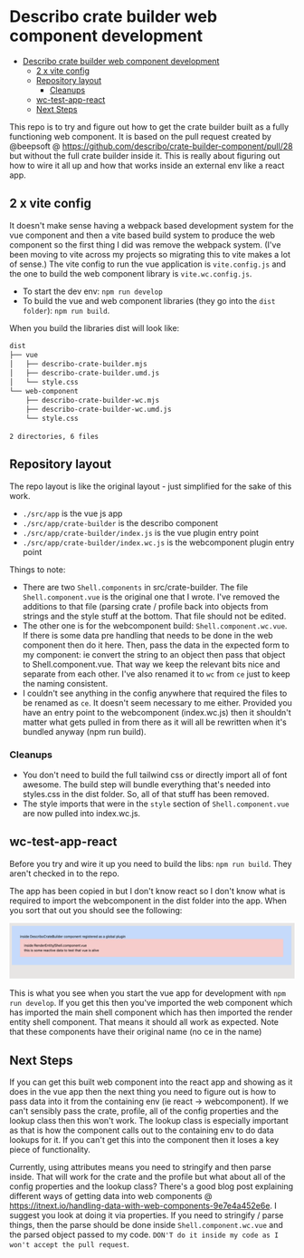 # Describo crate builder web component development

- [Describo crate builder web component development](#describo-crate-builder-web-component-development)
  - [2 x vite config](#2-x-vite-config)
  - [Repository layout](#repository-layout)
    - [Cleanups](#cleanups)
  - [wc-test-app-react](#wc-test-app-react)
  - [Next Steps](#next-steps)

This repo is to try and figure out how to get the crate builder built as a fully functioning web
component. It is based on the pull request created by @beepsoft @
https://github.com/describo/crate-builder-component/pull/28 but without the full crate builder
inside it. This is really about figuring out how to wire it all up and how that works inside an
external env like a react app.

## 2 x vite config

It doesn't make sense having a webpack based development system for the vue component and then a
vite based build system to produce the web component so the first thing I did was remove the webpack
system. (I've been moving to vite across my projects so migrating this to vite makes a lot of
sense.) The vite config to run the vue application is `vite.config.js` and the one to build the web
component library is `vite.wc.config.js`.

-   To start the dev env: `npm run develop`
-   To build the vue and web component libraries (they go into the `dist folder`): `npm run build`.

When you build the libraries dist will look like:

```
dist
├── vue
│   ├── describo-crate-builder.mjs
│   ├── describo-crate-builder.umd.js
│   └── style.css
└── web-component
    ├── describo-crate-builder-wc.mjs
    ├── describo-crate-builder-wc.umd.js
    └── style.css

2 directories, 6 files
```

## Repository layout

The repo layout is like the original layout - just simplified for the sake of this work.

-   `./src/app` is the vue js app
-   `./src/app/crate-builder` is the describo component
-   `./src/app/crate-builder/index.js` is the vue plugin entry point
-   `./src/app/crate-builder/index.wc.js` is the webcomponent plugin entry point

Things to note:

-   There are two `Shell.components` in src/crate-builder. The file `Shell.component.vue` is the
    original one that I wrote. I've removed the additions to that file (parsing crate / profile back
    into objects from strings and the style stuff at the bottom. That file should not be edited.
-   The other one is for the webcomponent build: `Shell.component.wc.vue`. If there is some data pre
    handling that needs to be done in the web component then do it here. Then, pass the data in the
    expected form to my component: ie convert the string to an object then pass that object to
    Shell.component.vue. That way we keep the relevant bits nice and separate from each other. I've
    also renamed it to `wc` from `ce` just to keep the naming consistent.
-   I couldn't see anything in the config anywhere that required the files to be renamed as `ce`. It
    doesn't seem necessary to me either. Provided you have an entry point to the webcomponent
    (index.wc.js) then it shouldn't matter what gets pulled in from there as it will all be
    rewritten when it's bundled anyway (npm run build).

### Cleanups

-   You don't need to build the full tailwind css or directly import all of font awesome. The build
    step will bundle everything that's needed into styles.css in the dist folder. So, all of that
    stuff has been removed.
-   The style imports that were in the `style` section of `Shell.component.vue` are now pulled into
    index.wc.js.

## wc-test-app-react

Before you try and wire it up you need to build the libs: `npm run build`. They aren't checked in to
the repo.

The app has been copied in but I don't know react so I don't know what is required to import the
webcomponent in the dist folder into the app. When you sort that out you should see the following:

![app screenshot](app%20screenshot.png)

This is what you see when you start the vue app for development with `npm run develop`. If you get
this then you've imported the web component which has imported the main shell component which has
then imported the render entity shell component. That means it should all work as expected. Note
that these components have their original name (no ce in the name)

## Next Steps

If you can get this built web component into the react app and showing as it does in the vue app
then the next thing you need to figure out is how to pass data into it from the containing env (ie
react -> webcomponent). If we can't sensibly pass the crate, profile, all of the config properties
and the lookup class then this won't work. The lookup class is especially important as that is how
the component calls out to the containing env to do data lookups for it. If you can't get this into
the component then it loses a key piece of functionality.

Currently, using attributes means you need to stringify and then parse inside. That will work for
the crate and the profile but what about all of the config properties and the lookup class? There's
a good blog post explaining different ways of getting data into web components @
https://itnext.io/handling-data-with-web-components-9e7e4a452e6e. I suggest you look at doing it via
properties. If you need to stringify / parse things, then the parse should be done inside
`Shell.component.wc.vue` and the parsed object passed to my code.
`DON'T do it inside my code as I won't accept the pull request`.
